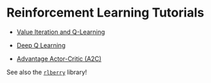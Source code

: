 <!-- Logo -->
<!-- <p align="center">
   <img src="logo/logo_wide.svg" width="50%">
</p> -->

<!-- Short description -->
<!-- <p align="center">
   Reinforcement Learning Tutorials
</p> -->

# Reinforcement Learning Tutorials

*   [Value Iteration and Q-Learning](https://github.com/rlberry-py/tutorials/blob/main/Value%20Iteration%20and%20Q-Learning/Value_Iteration_and_Q_Learning.ipynb)

*   [Deep Q Learning](https://github.com/rlberry-py/tutorials/blob/main/Deep_Q_Learning/Tutorial_Deep_Q_Learning.ipynb)

*   [Advantage Actor-Critic (A2C)](https://github.com/rlberry-py/tutorials/blob/main/A2C/Tutorial_Advantage_Actor_Critic_(A2C).ipynb)

See also the [`rlberry`](https://github.com/rlberry-py/rlberry) library!

